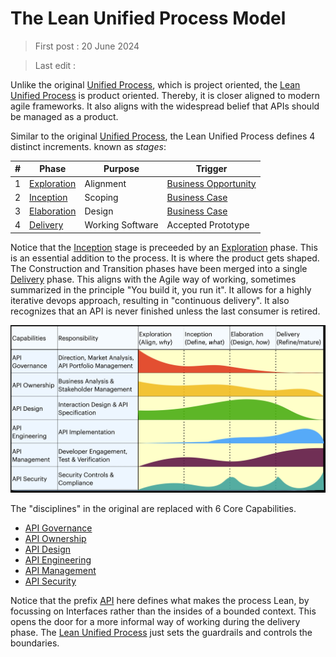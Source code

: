 # The Lean Unified Process Model

> First post : 20 June 2024

> Last edit :

Unlike the original [Unified Process](https://en.wikipedia.org/wiki/Unified_process), which is project oriented, the [Lean Unified Process][lup] is product oriented. Thereby, it is closer aligned to modern agile frameworks. It also aligns with the widespread belief that APIs should be managed as a product. 

Similar to the original [Unified Process](https://en.wikipedia.org/wiki/Unified_process), the Lean Unified Process defines 4 distinct increments. known as *stages*: 

| # | Phase | Purpose | Trigger |
| ----------- | ----------- | ----------- | ----------- |
| 1 | [Exploration](/Stages/exploration.md) | Alignment | [Business Opportunity](/Stages/bus-oppo.md) |
| 2 | [Inception](/Stages/inception.md) | Scoping | [Business Case](/Stages/bus-case.md) |
| 3 | [Elaboration](/Stages/elaboration.md) | Design | [Business Case](/Stages/dev-case.md) |
| 4 | [Delivery](/Stages/delivery.md) | Working Software | Accepted Prototype |

Notice that the [Inception](/Stages/inception.md) stage is preceeded by an [Exploration](/Stages/exploration.md) phase. This is an essential addition to the process. It is where the product gets shaped. The Construction and Transition phases have been merged into a single [Delivery](/Stages/delivery.md) phase. This aligns with the Agile way of working, sometimes summarized in the principle "You build it, you run it". It allows for a highly iterative devops approach, resulting in "continuous delivery". It also recognizes that an API is never finished unless the last consumer is retired. 

![Model of the Lean Unified Process](/images/lup.png)

The "disciplines" in the original are replaced with 6 Core Capabilities. 
- [API Governance](/Capabilities/governance.md)
- [API Ownership](/Capabilities/ownership.md)
- [API Design](/Capabilities/design.md)
- [API Engineering](/Capabilities/engineering.md)
- [API Management](/Capabilities/management.md)
- [API Security](/Capabilities/security.md)

Notice that the prefix [API](/api.md) here defines what makes the process Lean, by focussing on Interfaces rather than the insides of a bounded context. This opens the door for a more informal way of working during the delivery phase. The [Lean Unified Process][lup] just sets the guardrails and controls the boundaries.



[lup]: /Overview/lup.md